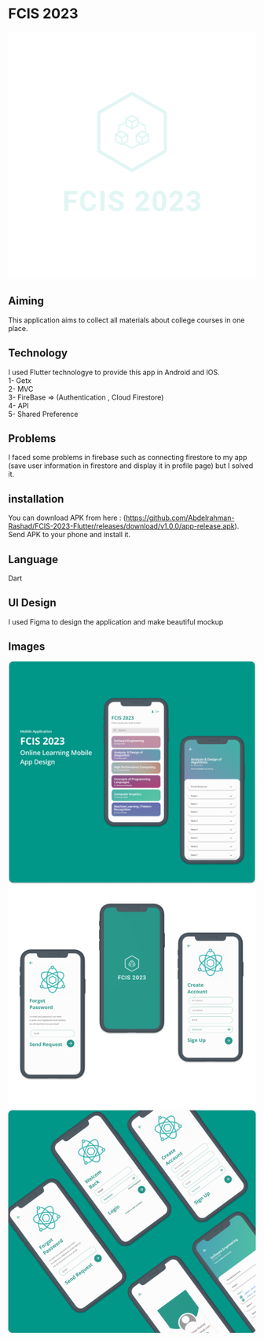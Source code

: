 # FCIS 2023

![](assets/logo_transparent.png)

## Aiming
This application aims to collect all materials about college courses in one place.

## Technology
I used Flutter technologye to provide this app in Android and IOS.<br />
1- Getx <br />
2- MVC <br />
3- FireBase => (Authentication , Cloud Firestore) <br />
4- API <br />
5- Shared Preference <br />

## Problems
I faced some problems in firebase such as connecting firestore to my app (save user information in firestore and display it in profile page) but I solved it.
## installation
You can download APK from here : (https://github.com/Abdelrahman-Rashad/FCIS-2023-Flutter/releases/download/v1.0.0/app-release.apk).<br />
Send APK to your phone and install it.<br />

## Language 
Dart

## UI Design
I used Figma to design the application and make beautiful mockup

## Images
![](Mockup/Group%2038.png)
![](Mockup/Frame%207.png)
![](Mockup/Frame%208.png)


